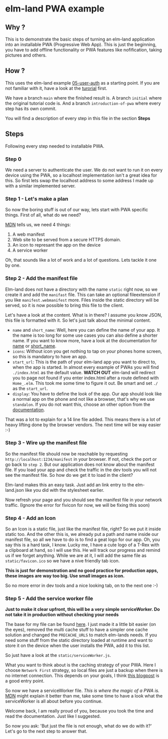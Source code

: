 # elm-land PWA example

## Why ?

This is to demonstrate the basic steps of turning an elm-land application into an installable PWA (Progressive Web App). This is just the beginning, you have to add offline functionality or PWA features like nofification, taking pictures and others.

## How ?

This uses the elm-land example [05-user-auth](https://github.com/elm-land/elm-land/tree/34bb0d8/examples/05-user-auth) as a starting point. If you are not familiar with it, have a look at the [turorial](https://elm.land/guide/user-auth.html) first.

We have a branch `main` where the finished result is. A branch `initial` where the original tutorial code is. And a branch `introduction-of-pwa` where every step has its own commit.

You will find a description of every step in this file in the section **Steps**

## Steps

Following every step needed to installable PWA.

### Step 0

We need a server to authenticate the user. We do not want to run it on every device using the PWA, so a localhost implementation isn't a great idea for this. So first lets swap the localhost address to some address I made up with a similar implemented server.

### Step 1 - Let's make a plan

So now the boring stuff is out of our way, lets start with PWA specific things. First of all, what do we need?

[MDN](https://developer.mozilla.org/en-US/docs/Web/Progressive_web_apps/Tutorials/js13kGames/Installable_PWAs) tells us, we need 4 things:

1. A web manifest
2. Web site to be served from a secure HTTPS domain.
3. An icon to represant the app on the device
4. A service worker

Oh, that sounds like a lot of work and a lot of questions. Lets tackle it one by one.

### Step 2 - Add the manifest file

Elm-land does not have a directory with the name `static` right now, so we create it and add the `manifast` file. This can take an optional fileextension if you like `manifest.webmanifest` more. Files inside the static directory will be served, so it is now possible to bring this file to the client.

Let's have a look at the content. What is in there? I assume you know JSON, this file is formatted with it. So let's just talk about the minimal content.

- `name` and `short_name`: Well, here you can define the name of your app. It the name is too long for some use cases you can also define a shorter name. If you want to know more, have a look at the documentation for [name](https://developer.mozilla.org/en-US/docs/Web/Manifest/name) or [short_name](https://developer.mozilla.org/en-US/docs/Web/Manifest/short_name).
- `icons`: Without icon you get nothing to tap on your phones home screen, so this is mandatory to have an app.
- `start_url`: This is the path of your elm-land app you want to direct to, when the app is started. In almost every example of PWAs you will find `./index.html` as the default value. **WATCH OUT** elm-land will redirect you to page not found if you enter index.html after a route defined with `Home_.elm`. This took me some time to figure it out. Be smart and set `./` as the `start_url`.
- `display`: You have to define the look of the app. Our app should look like a normal app on the phone and not like a browser, that's why we use `standalon`. If you do not want this, choose an other option from the [documentation](https://developer.mozilla.org/en-US/docs/Web/Manifest/display).

That was a lot to explain for a 14 line file added. This means there is a lot of heavy lifting done by the browser vendors. The next time will be way easier :-)

### Step 3 - Wire up the manifest file

So the manifest file should now be reachable by requesting `http://localhost:1234/manifest` in your browser. If not, check the port or go back to `step 2`. But our application does not know about the manifest file. If you load your app and check the traffic in the dev tools you will not see the manifest file. So how do we get it to load in the client?

Elm-land makes this an easy task. Just add an link entry to the elm-land.json like you did with the stylesheet earlier.

Now refresh your page and you should see the manifest file in your network traffic. (Ignore the error for fivicon for now, we will be fixing this soon)

### Step 4 - Add an Icon

So an Icon is a static file, just like the manifest file, right? So we put it inside static too. And the other this is, we already put a path and name inside our manifest file, so all we have to do is to find a geat logo for our app. Oh, you say this is a hard task, I know. Lucky me, I have a cute logo of a T-Rex with a clipboard at hand, so I will use this. He will track our progress and remind us if we forget anything.
While we are at it, I will add the same file as `static/favicon.ico` so we have a nive friendly tab icon.

**This is just for demonstration and no good practice for production apps, these images are way too big. Use small images as icon.**

So no more error in dev tools and a nice looking tab, on to the next one :-)

### Step 5 - Add the service worker file

**Just to make it clear upfront, this will be a very simple serviceWorker. Do not take it in production without checking your needs**

The base for my file can be found [here](https://googlechrome.github.io/samples/service-worker/basic/). I just made it a little bit easier (on the eyes), removed the multi cache stuff to have a simpler one cache solution and changed the `PRECACHE_URLS` to match elm-lands needs. If you need some stuff from the static directory loaded at runtime and want to store it on the device when the user installs the PWA, add it to this list.

So just have a look at the `static/serviceWorker.js`.

What you want to think about is the caching strategy of your PWA. Here I choose `Network First` strategy, so local files are just a backup when there is no internet connection. This depends on your goals, I think [this blogpost](https://blog.bitsrc.io/5-service-worker-caching-strategies-for-your-next-pwa-app-58539f156f52) is a good entry point.

So now we have a serviceWorker file. _This is where the magic of a PWA is._ [MDN](https://developer.mozilla.org/en-US/docs/Web/API/Service_Worker_API) might explain it better than me, take some time to have a look what the serviceWorker is all about before you continue.

Welcome back, I am really proud of you, because you took the time and read the documentation. Just like I suggested.

So now you ask: 'But just the file is not enough, what do we do with it?' Let's go to the next step to answer that.
